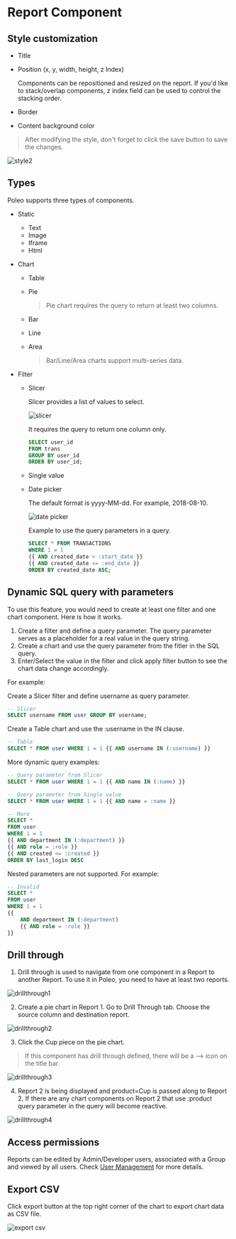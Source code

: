 # Report Component

## Style customization

* Title
* Position (x, y, width, height, z Index)

  Components can be repositioned and resized on the report. If you'd like to stack/overlap components, z index field can be used to control the stacking order.

* Border
* Content background color 

> After modifying the style, don't forget to click the save button to save the changes.

![style2](_images/screenshots/style2.jpg)

## Types

Poleo supports three types of components.

* Static
  * Text
  * Image
  * Iframe
  * Html

* Chart
  * Table
  * Pie
    
    > Pie chart requires the query to return at least two columns.

  * Bar
  * Line
  * Area

    > Bar/Line/Area charts support multi-series data.

* Filter
  * Slicer

    Slicer provides a list of values to select. 

    ![slicer](_images/screenshots/slicer.jpg)

    It requires the query to return one column only.

    ```sql
    SELECT user_id 
    FROM trans 
    GROUP BY user_id 
    ORDER BY user_id;
    ```
  
  * Single value

  * Date picker

    The default format is yyyy-MM-dd. For example, 2018-08-10. 

    ![date picker](_images/screenshots/date_picker.jpg)
    
    Example to use the query parameters in a query.

    ```sql
    SELECT * FROM TRANSACTIONS
    WHERE 1 = 1
    {{ AND created_date > :start_date }}
    {{ AND created_date <= :end_date }}
    ORDER BY created_date ASC;
    ```

## Dynamic SQL query with parameters

To use this feature, you would need to create at least one filter and one chart component. Here is how it works.

1. Create a filter and define a query parameter. The query parameter serves as a placeholder for a real value in the query string. 
2. Create a chart and use the query parameter from the fitler in the SQL query.
3. Enter/Select the value in the filter and click apply filter button to see the chart data change accordingly.

For example:

Create a Slicer filter and define username as query parameter.
```sql
-- Slicer
SELECT username FROM user GROUP BY username;
```

Create a Table chart and use the :username in the IN clause.
```sql
-- Table
SELECT * FROM user WHERE 1 = 1 {{ AND username IN (:username) }}
```

More dynamic query examples:

```sql
-- Query parameter from Slicer
SELECT * FROM user WHERE 1 = 1 {{ AND name IN (:name) }}

-- Query parameter from Single value
SELECT * FROM user WHERE 1 = 1 {{ AND name = :name }}

-- More
SELECT * 
FROM user 
WHERE 1 = 1 
{{ AND department IN (:department) }}
{{ AND role = :role }}
{{ AND created <= :created }}
ORDER BY last_login DESC
```

Nested parameters are not supported. For example:

```sql
-- Invalid
SELECT * 
FROM user 
WHERE 1 = 1 
{{ 
    AND department IN (:department) 
    {{ AND role = :role }}
}}
```

## Drill through

1. Drill through is used to navigate from one component in a Report to another Report. To use it in Poleo, you need to have at least two reports.

![drillthrough1](_images/screenshots/drillthrough1.jpg)

2. Create a pie chart in Report 1. Go to Drill Through tab. Choose the source column and destination report.

![drillthrough2](_images/screenshots/drillthrough2.jpg)

3. Click the Cup piece on the pie chart.

> If this component has drill through defined, there will be a --> icon on the title bar.

![drillthrough3](_images/screenshots/drillthrough3.jpg)

4. Report 2 is being displayed and product=Cup is passed along to Report 2. If there are any chart components on Report 2 that use :product query parameter in the query will become reactive.

![drillthrough4](_images/screenshots/drillthrough4.jpg)

## Access permissions

Reports can be edited by Admin/Developer users, associated with a Group and viewed by all users. Check [User Management](/user-management) for more details.

## Export CSV

Click export button at the top right corner of the chart to export chart data as CSV file.

![export csv](_images/screenshots/export_csv.jpg)

